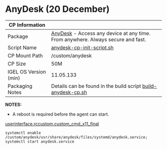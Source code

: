 # AnyDesk (20 December)

|  CP Information |            |
|-----------------|------------|
| Package | [AnyDesk](https://anydesk.com/en) - Access any device at any time. From anywhere. Always secure and fast.
| Script Name | [anydesk-cp-init-script.sh](build/anydesk-cp-init-script.sh) |
| CP Mount Path | /custom/anydesk |
| CP Size | 50M |
| IGEL OS Version (min) | 11.05.133 |
| Packaging Notes | Details can be found in the build script [build-anydesk-cp.sh](build/build-anydesk-cp.sh) |

**NOTES:**

- A reboot is required before the agent can start.

[userinterface.rccustom.custom_cmd_x11_final](igel/anydesk-profile.xml)

```
systemctl enable /custom/anydesk/usr/share/anydesk/files/systemd/anydesk.service; systemctl start anydesk.service
   ```
